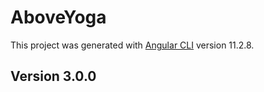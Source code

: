 # AboveYoga

This project was generated with [Angular CLI](https://github.com/angular/angular-cli) version 11.2.8.

## Version 3.0.0
